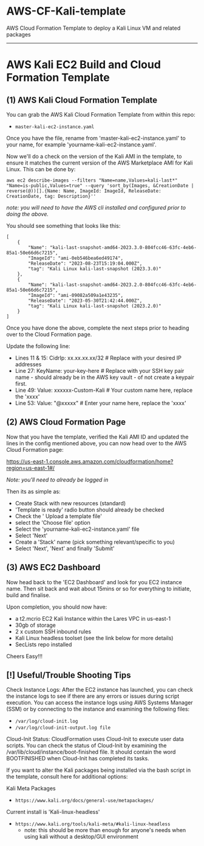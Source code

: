 # AWS-CF-Kali-template
AWS Cloud Formation Template to deploy a Kali Linux VM and related packages

---

# AWS Kali EC2 Build and Cloud Formation Template

## (1) AWS Kali Cloud Formation Template

You can grab the AWS Kali Cloud Formation Template from within this repo:

- `master-kali-ec2-instance.yaml`

Once you have the file, rename from 'master-kali-ec2-instance.yaml' to your name, for example 'yourname-kali-ec2-instance.yaml'.

Now we'll do a check on the version of the Kali AMI in the template, to ensure it matches the current version of the AWS Marketplace AMI for Kali Linux. This can be done by:

```
aws ec2 describe-images --filters "Name=name,Values=kali-last*" "Name=is-public,Values=true" --query 'sort_by(Images, &CreationDate | reverse(@))[].{Name: Name, ImageId: ImageId, ReleaseDate: CreationDate, tag: Description}''
```

_note: you will need to have the AWS cli installed and configured prior to doing the above._

You should see something that looks like this:

```
[
    {
        "Name": "kali-last-snapshot-amd64-2023.3.0-804fcc46-63fc-4eb6-85a1-50e66d6c7215",
        "ImageId": "ami-0eb546bea6ed49174",
        "ReleaseDate": "2023-08-23T15:19:04.000Z",
        "tag": "Kali Linux kali-last-snapshot (2023.3.0)"
    },
    {
        "Name": "kali-last-snapshot-amd64-2023.2.0-804fcc46-63fc-4eb6-85a1-50e66d6c7215",
        "ImageId": "ami-09082a509a1e43235",
        "ReleaseDate": "2023-05-30T21:42:44.000Z",
        "tag": "Kali Linux kali-last-snapshot (2023.2.0)"
    }
]
```

Once you have done the above, complete the next steps prior to heading over to the Cloud Formation page.

Update the following line:

- Lines 11 & 15: CidrIp: xx.xx.xx.xx/32  # Replace with your desired IP addresses
- Line 27: KeyName: your-key-here  # Replace with your SSH key pair name - should already be in the AWS key vault - of not create a keypair first.
- Line 49: Value: xxxxxx-Custom-Kali # Your custom name here, replace the 'xxxx'
- Line 53: Value: "@xxxxx" # Enter your name here, replace the 'xxxx'

## (2) AWS Cloud Formation Page

Now that you have the template, verified the Kali AMI ID and updated the lines in the config mentioned above, you can now head over to the AWS Cloud Formation page:

https://us-east-1.console.aws.amazon.com/cloudformation/home?region=us-east-1#/

_Note: you'll need to already be logged in_

Then its as simple as:

- Create Stack with new resources (standard)
- 'Template is ready' radio button should already be checked
- Check the ' Upload a template file'
- select the 'Choose file' option
- Select the 'yourname-kali-ec2-instance.yaml' file
- Select 'Next'
- Create a 'Stack' name (pick something relevant/specific to you)
- Select 'Next', 'Next' and finally 'Submit'

## (3) AWS EC2 Dashboard

Now head back to the 'EC2 Dashboard' and look for you EC2 instance name. Then sit back and wait about 15mins or so for everything to initiate, build and finalise.

Upon completion, you should now have:

- a t2.mcrio EC2 Kali Instance within the Lares VPC in us-east-1
- 30gb of storage
- 2 x custom SSH inbound rules
- Kali Linux headless toolset (see the link below for more details)
- SecLists repo installed

Cheers Easy!!!

## [!] Useful/Trouble Shooting Tips

Check Instance Logs: After the EC2 instance has launched, you can check the instance logs to see if there are any errors or issues during script execution. You can access the instance logs using AWS Systems Manager (SSM) or by connecting to the instance and examining the following files:

- `/var/log/cloud-init.log`
- `/var/log/cloud-init-output.log file`

Cloud-Init Status: CloudFormation uses Cloud-Init to execute user data scripts. You can check the status of Cloud-Init by examining the /var/lib/cloud/instance/boot-finished file. It should contain the word BOOTFINISHED when Cloud-Init has completed its tasks.

If you want to alter the Kali packages being installed via the bash script in the template, consult here for additional options:

Kali Meta Packages
- `https://www.kali.org/docs/general-use/metapackages/`

Current install is 'Kali-linux-headless'
- `https://www.kali.org/tools/kali-meta/#kali-linux-headless`
  - note: this should be more than enough for anyone's needs when using kali without a desktop/GUI environment
